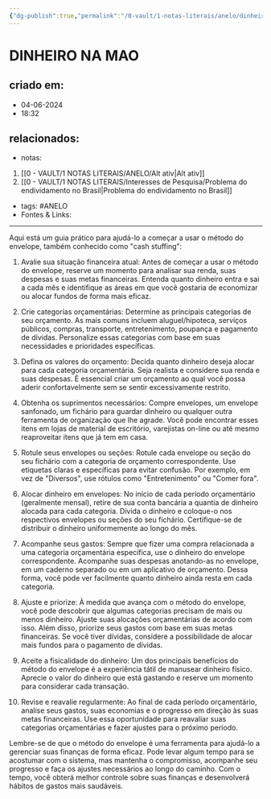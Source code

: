 ```yaml
---
{"dg-publish":true,"permalink":"/0-vault/1-notas-literais/anelo/dinheiro-na-mao/","tags":["ANELO"],"dgHomeLink":true,"dgShowLocalGraph":true,"dgShowFileTree":true,"dgEnableSearch":true,"noteIcon":""}
---
```


# DINHEIRO NA MAO

## criado em: 
- 04-06-2024
- 18:32
## relacionados:
- notas:
1. [[0 - VAULT/1 NOTAS LITERAIS/ANELO/Alt ativ\|Alt ativ]]
2. [[0 - VAULT/1 NOTAS LITERAIS/Interesses de Pesquisa/Problema do endividamento no Brasil\|Problema do endividamento no Brasil]]
- tags: #ANELO 
- Fontes & Links: 
---
Aqui está um guia prático para ajudá-lo a começar a usar o método do envelope, também conhecido como "cash stuffing":

1. Avalie sua situação financeira atual: Antes de começar a usar o método do envelope, reserve um momento para analisar sua renda, suas despesas e suas metas financeiras. Entenda quanto dinheiro entra e sai a cada mês e identifique as áreas em que você gostaria de economizar ou alocar fundos de forma mais eficaz.

2. Crie categorias orçamentárias: Determine as principais categorias de seu orçamento. As mais comuns incluem aluguel/hipoteca, serviços públicos, compras, transporte, entretenimento, poupança e pagamento de dívidas. Personalize essas categorias com base em suas necessidades e prioridades específicas.

3. Defina os valores do orçamento: Decida quanto dinheiro deseja alocar para cada categoria orçamentária. Seja realista e considere sua renda e suas despesas. É essencial criar um orçamento ao qual você possa aderir confortavelmente sem se sentir excessivamente restrito.

4. Obtenha os suprimentos necessários: Compre envelopes, um envelope sanfonado, um fichário para guardar dinheiro ou qualquer outra ferramenta de organização que lhe agrade. Você pode encontrar esses itens em lojas de material de escritório, varejistas on-line ou até mesmo reaproveitar itens que já tem em casa.

5. Rotule seus envelopes ou seções: Rotule cada envelope ou seção do seu fichário com a categoria de orçamento correspondente. Use etiquetas claras e específicas para evitar confusão. Por exemplo, em vez de "Diversos", use rótulos como "Entretenimento" ou "Comer fora".

6. Alocar dinheiro em envelopes: No início de cada período orçamentário (geralmente mensal), retire de sua conta bancária a quantia de dinheiro alocada para cada categoria. Divida o dinheiro e coloque-o nos respectivos envelopes ou seções do seu fichário. Certifique-se de distribuir o dinheiro uniformemente ao longo do mês.

7. Acompanhe seus gastos: Sempre que fizer uma compra relacionada a uma categoria orçamentária específica, use o dinheiro do envelope correspondente. Acompanhe suas despesas anotando-as no envelope, em um caderno separado ou em um aplicativo de orçamento. Dessa forma, você pode ver facilmente quanto dinheiro ainda resta em cada categoria.

8. Ajuste e priorize: À medida que avança com o método do envelope, você pode descobrir que algumas categorias precisam de mais ou menos dinheiro. Ajuste suas alocações orçamentárias de acordo com isso. Além disso, priorize seus gastos com base em suas metas financeiras. Se você tiver dívidas, considere a possibilidade de alocar mais fundos para o pagamento de dívidas.

9. Aceite a fisicalidade do dinheiro: Um dos principais benefícios do método do envelope é a experiência tátil de manusear dinheiro físico. Aprecie o valor do dinheiro que está gastando e reserve um momento para considerar cada transação.

10. Revise e reavalie regularmente: Ao final de cada período orçamentário, analise seus gastos, suas economias e o progresso em direção às suas metas financeiras. Use essa oportunidade para reavaliar suas categorias orçamentárias e fazer ajustes para o próximo período.

Lembre-se de que o método do envelope é uma ferramenta para ajudá-lo a gerenciar suas finanças de forma eficaz. Pode levar algum tempo para se acostumar com o sistema, mas mantenha o compromisso, acompanhe seu progresso e faça os ajustes necessários ao longo do caminho. Com o tempo, você obterá melhor controle sobre suas finanças e desenvolverá hábitos de gastos mais saudáveis.